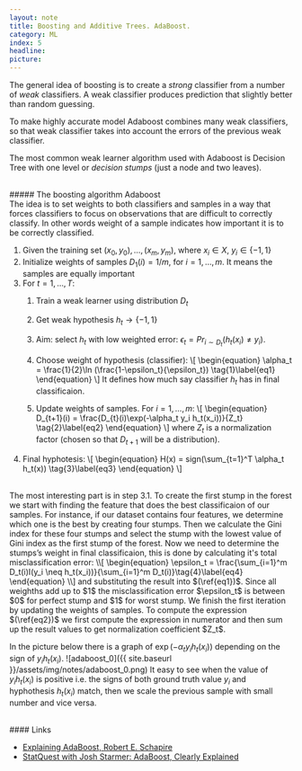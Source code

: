 ```yaml
---
layout: note
title: Boosting and Additive Trees. AdaBoost.
category: ML
index: 5
headline:
picture:
---
```


The general idea of boosting is to create a _strong_ classifier from a number of 
_weak_ classifiers. A weak classifier produces prediction that slightly better than random
guessing.

To make highly accurate model Adaboost combines many weak classifiers, so that 
weak classifier takes into account the errors of the previous weak classifier.

The most common weak learner algorithm used with Adaboost is Decision Tree with one level or
_decision stumps_ (just a node and two leaves).

<br>
##### The boosting algorithm Adaboost
<br>
The idea is to set weights to both classifiers and samples in a way that forces classifiers 
to focus on observations that are difficult to correctly classify. In other words weight of
a sample indicates how important it is to be correctly classified.

1. Given the training set $(x_0, y_0),\dots, (x_m, y_m)$, where $x_i \in X$, $y_i \in \{-1, 1\}$
2. Initialize weights of samples $D_1(i) = 1/m$, for $i=1,\dots, m$. It means the samples are equally
important
3. For $t=1,\dots, T$:
    1. Train a weak learner using distribution $D_t$
    2. Get weak hypothesis $h_t \rightarrow \{-1, 1\}$
    3. Aim: select $h_t$ with low weighted error: $\epsilon_t = Pr_{i\sim D_t}(h_t(x_i) \neq y_i)$.

    4. Choose weight of hypothesis (classifier):
    \\[
    \begin{equation}
    \alpha_t = \frac{1}{2}\ln (\frac{1-\epsilon_t}{\epsilon_t}) \tag{1}\label{eq1}
    \end{equation}
    \\]
    It defines how much say classifier $h_t$ has in final classificaion.

    5. Update weights of samples. For $i=1,\dots, m$:
    \\[
    \begin{equation}
    D_{t+1}(i) = \frac{D_{t}(i)\exp(-\alpha_t y_i h_t(x_i))}{Z_t} \tag{2}\label{eq2}
    \end{equation}
    \\]
where $Z_t$ is a normalization factor (chosen so that $D_{t+1}$ will be a distribution).
4. Final hyphotesis:
\\[
\begin{equation}
H(x) = sign(\sum_{t=1}^T \alpha_t h_t(x)) \tag{3}\label{eq3}
\end{equation}
\\]

<br>
The most interesting part is in step 3.1. To create the first stump in the forest
we start with finding the feature that does the best classificaion of our samples.
For instance, if our dataset contains four features, we determine which one 
is the best by creating four stumps. Then we calculate the Gini index for these
four stumps and select the stump with the lowest value of Gini index as the first
stump of the forest.
Now we need to determine the stumps’s weight in final classificaion, this is done by calculating
it's total misclassification error:
\\[
\begin{equation}
\epsilon_t = \frac{\sum_{i=1}^m D_t(i)I(y_i \neq h_t(x_i))}{\sum_{i=1}^m D_t(i)}\tag{4}\label{eq4}
\end{equation}
\\]
and substituting the result into $(\ref{eq1})$.
Since all weighths add up to $1$ the misclassification error $\epsilon_t$ is between $0$ for perfect stump
and $1$ for worst stump. We finish the first iteration by updating the weights of samples. To compute the expression 
$(\ref{eq2})$ we first compute the expression in numerator and then sum up the result values to get normalization 
coefficient $Z_t$.

In the picture below there is a graph of $\exp(-\alpha_t y_i h_t(x_i))$ depending on the sign of $y_i h_t(x_i)$.
![adaboost_0]({{ site.baseurl }}/assets/img/notes/adaboost_0.png)
It easy to see when the value of $y_i h_t(x_i)$ is positive i.e. the signs of both ground truth value $y_i$ and 
hyphothesis $h_t(x_i)$ match, then we scale the previous sample with small number and vice versa.

<br>
#### Links

- [Explaining AdaBoost, Robert E. Schapire](http://rob.schapire.net/papers/explaining-adaboost.pdf)
- [StatQuest with Josh Starmer: AdaBoost, Clearly Explained](https://www.youtube.com/watch?v=LsK-xG1cLYA&list=PLblh5JKOoLUICTaGLRoHQDuF_7q2GfuJF&index=43)
